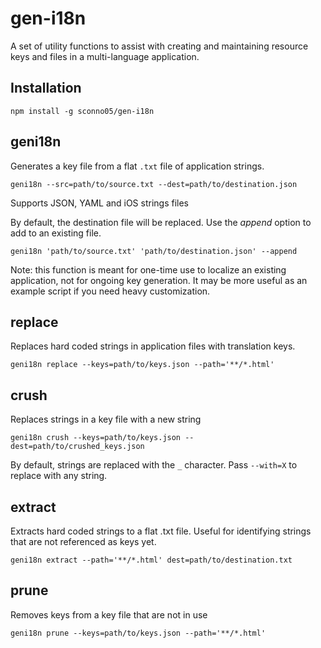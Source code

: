 # gen-i18n

A set of utility functions to assist with creating and maintaining resource keys and files in a multi-language application.

## Installation

`npm install -g sconno05/gen-i18n`

## geni18n

Generates a key file from a flat `.txt` file of application strings.

`geni18n --src=path/to/source.txt --dest=path/to/destination.json`

Supports JSON, YAML and iOS strings files

By default, the destination file will be replaced.  Use the *append* option to add to an existing file.

`geni18n 'path/to/source.txt' 'path/to/destination.json' --append`

Note: this function is meant for one-time use to localize an existing application, not for ongoing key generation.  It may be more useful as an example script if you need heavy customization.

## replace

Replaces hard coded strings in application files with translation keys.

`geni18n replace --keys=path/to/keys.json --path='**/*.html'`

## crush

Replaces strings in a key file with a new string

`geni18n crush --keys=path/to/keys.json --dest=path/to/crushed_keys.json`

By default, strings are replaced with the `_` character.  Pass `--with=X` to replace with any string.

## extract

Extracts hard coded strings to a flat .txt file. Useful for identifying strings that are not referenced as keys yet.

`geni18n extract --path='**/*.html' dest=path/to/destination.txt`

## prune

Removes keys from a key file that are not in use

`geni18n prune --keys=path/to/keys.json --path='**/*.html'`
